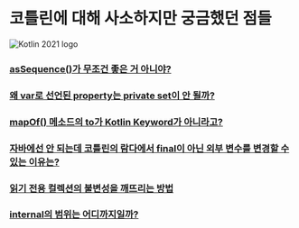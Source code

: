 # 코틀린에 대해 사소하지만 궁금했던 점들

![Kotlin 2021 logo](https://user-images.githubusercontent.com/48639421/122698153-b5f0bf80-d281-11eb-817d-bc3bf9b2db83.png)

### [asSequence()가 무조건 좋은 거 아니야?](https://velog.io/@dhwlddjgmanf/Kotlin-asSequence-vs-non-asSequence)  
### [왜 var로 선언된 property는 private set이 안 될까?](https://github.com/technical-learn-room/kotlin-learn/wiki/%EC%99%9C-var%EB%A1%9C-%EC%84%A0%EC%96%B8%EB%90%9C-property%EB%8A%94-private-set%EC%9D%B4-%EC%95%88-%EB%90%A0%EA%B9%8C%3F)  
### [mapOf() 메소드의 to가 Kotlin Keyword가 아니라고?](https://github.com/technical-learn-room/kotlin-learn/wiki/mapOf()-%EB%A9%94%EC%86%8C%EB%93%9C%EC%9D%98-to%EA%B0%80-Kotlin-Keyword%EA%B0%80-%EC%95%84%EB%8B%88%EB%9D%BC%EA%B3%A0%3F)  
### [자바에선 안 되는데 코틀린의 람다에서 final이 아닌 외부 변수를 변경할 수 있는 이유는?](https://github.com/technical-learn-room/kotlin-learn/wiki/%EC%9E%90%EB%B0%94%EC%97%90%EC%84%A0-%EC%95%88-%EB%90%98%EB%8A%94%EB%8D%B0-%EC%BD%94%ED%8B%80%EB%A6%B0%EC%9D%98-%EB%9E%8C%EB%8B%A4%EC%97%90%EC%84%9C-final%EC%9D%B4-%EC%95%84%EB%8B%8C-%EC%99%B8%EB%B6%80-%EB%B3%80%EC%88%98%EB%A5%BC-%EB%B3%80%EA%B2%BD%ED%95%A0-%EC%88%98-%EC%9E%88%EB%8A%94-%EC%9D%B4%EC%9C%A0%EB%8A%94%3F)  
### [읽기 전용 컬렉션의 불변성을 깨뜨리는 방법](https://github.com/technical-learn-room/kotlin-learn/wiki/%EC%9D%BD%EA%B8%B0-%EC%A0%84%EC%9A%A9-%EC%BB%AC%EB%A0%89%EC%85%98%EC%9D%98-%EB%B6%88%EB%B3%80%EC%84%B1%EC%9D%84-%EA%B9%A8%EB%9C%A8%EB%A6%AC%EB%8A%94-%EB%B0%A9%EB%B2%95)  
### [internal의 범위는 어디까지일까?](https://github.com/technical-learn-room/kotlin-learn/wiki/internal%EC%9D%98-%EB%B2%94%EC%9C%84%EB%8A%94-%EC%96%B4%EB%94%94%EA%B9%8C%EC%A7%80%EC%9D%BC%EA%B9%8C%3F)  
